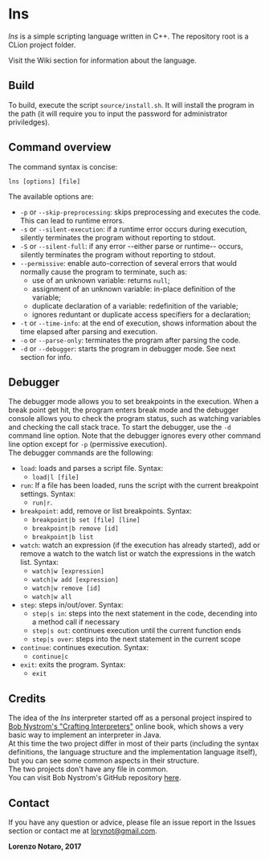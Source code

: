 # lns

*lns* is a simple scripting language written in C++.
The repository root is a CLion project folder.  

Visit the Wiki section for information about the language.
## Build ##

To build, execute the script `source/install.sh`. It will install the program in the path (it will require you to input the password for administrator priviledges).

## Command overview ##

The command syntax is concise:  
    
    lns [options] [file]
    
The available options are:
* `-p` or `--skip-preprocessing`: skips preprocessing and executes the code. This can lead to runtime errors.
* `-s` or `--silent-execution`: if a runtime error occurs during execution, silently terminates the program without reporting to stdout.
* `-S` or `--silent-full`: if any error --either parse or runtime-- occurs, silently terminates the program without reporting to stdout.
* `--permissive`: enable auto-correction of several errors that would normally cause the program to terminate, such as:
	* use of an unknown variable: returns `null`;	
	* assignment of an unknown variable: in-place definition of the variable;
  * duplicate declaration of a variable: redefinition of the variable;
  * ignores reduntant or duplicate access specifiers for a declaration;
* `-t` or `--time-info`: at the end of execution, shows information about the time elapsed after parsing and execution.
* `-o` or `--parse-only`: terminates the program after parsing the code.
* `-d` or `--debugger`: starts the program in debugger mode. See next section for info.  

## Debugger ##

The debugger mode allows you to set breakpoints in the execution. When a break point get hit, the program enters break mode and the debugger console allows you to check the program status, such as watching variables and checking the call stack trace.
To start the debugger, use the `-d` command line option. Note that the debugger ignores every other command line option except for `-p` (permissive execution).  
The debugger commands are the following:
* `load`: loads and parses a script file. Syntax:  
    * `load|l [file]`
* `run`: If a file has been loaded, runs the script with the current breakpoint settings. Syntax:  
    * `run|r`.
* `breakpoint`: add, remove or list breakpoints. Syntax:  
    * `breakpoint|b set [file] [line]`  
    * `breakpoint|b remove [id]`  
    * `breakpoint|b list`  
* `watch`: watch an expression (if the execution has already started), add or remove a watch to the watch list or watch the expressions in the watch list. Syntax:  
    * `watch|w [expression]`
    * `watch|w add [expression]`  
    * `watch|w remove [id]`  
    * `watch|w all`
* `step`: steps in/out/over. Syntax:  
    * `step|s in`: steps into the next statement in the code, decending into a method call if necessary
    * `step|s out`: continues execution until the current function ends
    * `step|s over`: steps into the next statement in the current scope
* `continue`: continues execution. Syntax:
    * `continue|c`
* `exit`: exits the program. Syntax:
    * `exit`

## Credits ##

The idea of the *lns* interpreter started off as a personal project inspired to [Bob Nystrom's "Crafting Interpreters"](http://www.craftinginterpreters.com/ "Crafting Interpreters website") online book, which shows a very basic way to implement an interpreter in Java.  
At this time the two project differ in most of their parts (including the syntax definitions, the language structure and the implementation language itself), but you can see some common aspects in their structure.  
The two projects don't have any file in common.    
You can visit Bob Nystrom's GitHub repository [here](https://github.com/munificent/craftinginterpreters "Bob Nystrom's repository").  
  
## Contact ##
If you have any question or advice, please file an issue report in the Issues section or contact me at [lorynot@gmail.com](mailto:lorynot@gmail.com "Send an email").
  
__Lorenzo Notaro, 2017__  

